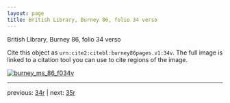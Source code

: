 ```yaml
---
layout: page
title: British Library, Burney 86, folio 34 verso
---
```


British Library, Burney 86, folio 34 verso

Cite this object as `urn:cite2:citebl:burney86pages.v1:34v`.  The full image is linked to a citation tool you can use to cite regions of the image.

[![burney_ms_86_f034v](http://www.homermultitext.org/iipsrv?IIIF=/project/homer/pyramidal/deepzoom/citebl/burney86imgs/v1/burney_ms_86_f034v.tif/full/800,/0/default.jpg)](http://www.homermultitext.org/ict2/?urn=urn:cite2:citebl:burney86imgs.v1:burney_ms_86_f034v) 

---

previous:  [34r](../34r/) | next: [35r](../35r/)